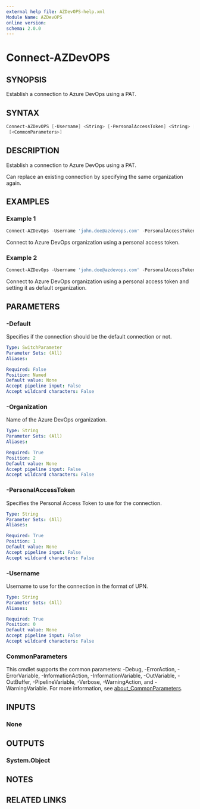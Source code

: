 ```yaml
---
external help file: AZDevOPS-help.xml
Module Name: AZDevOPS
online version:
schema: 2.0.0
---
```


# Connect-AZDevOPS

## SYNOPSIS
Establish a connection to Azure DevOps using a PAT.

## SYNTAX

```powershell
Connect-AZDevOPS [-Username] <String> [-PersonalAccessToken] <String> [-Organization] <String> [-Default]
 [<CommonParameters>]
```

## DESCRIPTION

Establish a connection to Azure DevOps using a PAT.

Can replace an existing connection by specifying the same organization again.

## EXAMPLES

### Example 1

```powershell
Connect-AZDevOps -Username 'john.doe@azdevops.com' -PersonalAccessToken '<myPersonalAccessToken>' -Organization 'AZDevOPS'
```

Connect to Azure DevOps organization using a personal access token.

### Example 2

```powershell
Connect-AZDevOps -Username 'john.doe@azdevops.com' -PersonalAccessToken '<myPersonalAccessToken>' -Organization 'AZDevOPS' -Default
```

Connect to Azure DevOps organization using a personal access token and setting it as default organization.

## PARAMETERS

### -Default

Specifies if the connection should be the default connection or not.

```yaml
Type: SwitchParameter
Parameter Sets: (All)
Aliases:

Required: False
Position: Named
Default value: None
Accept pipeline input: False
Accept wildcard characters: False
```

### -Organization

Name of the Azure DevOps organization.

```yaml
Type: String
Parameter Sets: (All)
Aliases:

Required: True
Position: 2
Default value: None
Accept pipeline input: False
Accept wildcard characters: False
```

### -PersonalAccessToken

Specifies the Personal Access Token to use for the connection.

```yaml
Type: String
Parameter Sets: (All)
Aliases:

Required: True
Position: 1
Default value: None
Accept pipeline input: False
Accept wildcard characters: False
```

### -Username

Username to use for the connection in the format of UPN.

```yaml
Type: String
Parameter Sets: (All)
Aliases:

Required: True
Position: 0
Default value: None
Accept pipeline input: False
Accept wildcard characters: False
```

### CommonParameters

This cmdlet supports the common parameters: -Debug, -ErrorAction, -ErrorVariable, -InformationAction, -InformationVariable, -OutVariable, -OutBuffer, -PipelineVariable, -Verbose, -WarningAction, and -WarningVariable. For more information, see [about_CommonParameters](http://go.microsoft.com/fwlink/?LinkID=113216).

## INPUTS

### None

## OUTPUTS

### System.Object

## NOTES

## RELATED LINKS
